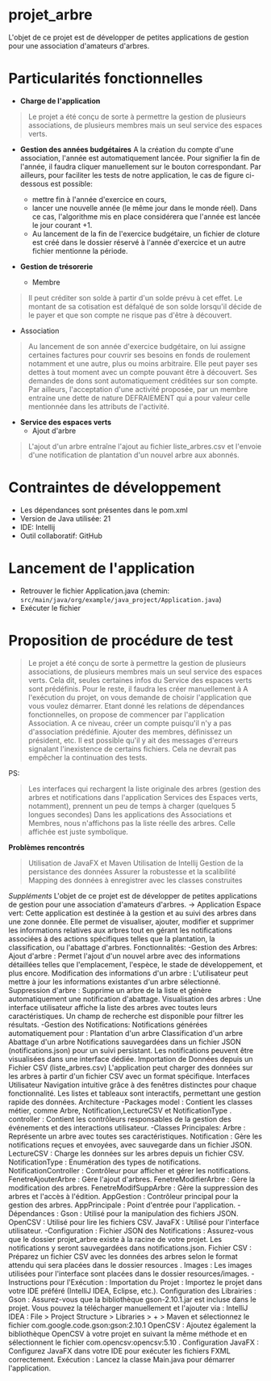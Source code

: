 # projet_arbre
L'objet de ce projet est de développer de petites applications de gestion pour une association d'amateurs d'arbres.

# Particularités fonctionnelles
- **Charge de l'application**
> Le projet a été conçu de sorte à permettre la gestion de plusieurs associations, de plusieurs membres mais un seul service des espaces verts.

- **Gestion des années budgétaires**
A la création du compte d'une association, l'année est automatiquement lancée.
Pour signifier la fin de l'année, il faudra cliquer manuellement sur le bouton correspondant.
Par ailleurs, pour faciliter les tests de notre application, le cas de figure ci-dessous est possible:
  - mettre fin à l'année d'exercice en cours,
  - lancer une nouvelle année (le même jour dans le monde réel).
Dans ce cas, l'algorithme mis en place considérera que l'année est lancée le jour courant +1.
  - Au lancement de la fin de l'exercice budgétaire, un fichier de cloture est créé dans le dossier réservé à l'année d'exercice et un autre fichier mentionne la période.

- **Gestion de trésorerie**
  - Membre
> Il peut créditer son solde à partir d'un solde prévu à cet effet. Le montant de sa cotisation est défalqué de son solde lorsqu'il décide de le payer et que son compte ne risque pas d'être à découvert.
  - Association
> Au lancement de son année d'exercice budgétaire, on lui assigne certaines factures pour couvrir ses besoins en fonds de roulement notamment et une autre, plus ou moins arbitraire.
> Elle peut payer ses dettes à tout moment avec un compte pouvant être à découvert. Ses demandes de dons sont automatiquement créditées sur son compte.
> Par ailleurs, l'acceptation d'une activité proposée, par un membre entraine une dette de nature DEFRAIEMENT qui a pour valeur celle mentionnée dans les attributs de l'activité.

- **Service des espaces verts**
  - Ajout d'arbre
> L'ajout d'un arbre entraîne l'ajout au fichier liste_arbres.csv et l'envoie d'une notification de plantation d'un nouvel arbre aux abonnés.

# Contraintes de développement
- Les dépendances sont présentes dans le pom.xml
- Version de Java utilisée: 21
- IDE: Intellij
- Outil collaboratif: GitHub

# Lancement de l'application
- Retrouver le fichier Application.java (chemin: ```src/main/java/org/example/java_project/Application.java```)
- Exécuter le fichier

# Proposition de procédure de test
> Le projet a été conçu de sorte à permettre la gestion de plusieurs associations, de plusieurs membres mais un seul service des espaces verts.
> Cela dit, seules certaines infos du Service des espaces verts sont prédéfinis. Pour le reste, il faudra les créer manuellement à
> A l'exécution du projet, on vous demande de choisir l'application que vous voulez démarrer.
> Etant donné les relations de dépendances fonctionnelles, on propose de commencer par l'application Association.
> A ce niveau, créer un compte puisqu'il n'y a pas d'association prédéfinie.
> Ajouter des membres, définissez un président, etc.
> Il est possible qu'il y ait des messages d'erreurs signalant l'inexistence de certains fichiers. Cela ne devrait pas empêcher la continuation des tests.

PS:
> Les interfaces qui rechargent la liste originale des arbres (gestion des arbres et notifications dans l'application Services des Espaces verts, notamment), prennent un peu de temps à charger (quelques 5 longues secondes)
> Dans les applications des Associations et Membres, nous n'affichons pas la liste réelle des arbres. Celle affichée est juste symbolique.
> 

**Problèmes rencontrés**
> Utilisation de JavaFX et Maven
> Utilisation de Intellij
> Gestion de la persistance des données
> Assurer la robustesse et la scalibilité
> Mapping des données à enregistrer avec les classes construites


_Suppléments_
L'objet de ce projet est de développer de petites applications de gestion pour une association d'amateurs d'arbres. -> Application Espace vert: Cette application est destinée à la gestion et au suivi des arbres dans une zone donnée. Elle permet de visualiser, ajouter, modifier et supprimer les informations relatives aux arbres tout en gérant les notifications associées à des actions spécifiques telles que la plantation, la classification, ou l'abattage d'arbres. Fonctionnalités: -Gestion des Arbres: Ajout d'arbre : Permet l'ajout d'un nouvel arbre avec des informations détaillées telles que l'emplacement, l'espèce, le stade de développement, et plus encore. Modification des informations d'un arbre : L'utilisateur peut mettre à jour les informations existantes d'un arbre sélectionné. Suppression d'arbre : Supprime un arbre de la liste et génère automatiquement une notification d'abattage. Visualisation des arbres : Une interface utilisateur affiche la liste des arbres avec toutes leurs caractéristiques. Un champ de recherche est disponible pour filtrer les résultats. -Gestion des Notifications: Notifications générées automatiquement pour : Plantation d'un arbre Classification d'un arbre Abattage d'un arbre Notifications sauvegardées dans un fichier JSON (notifications.json) pour un suivi persistant. Les notifications peuvent être visualisées dans une interface dédiée. Importation de Données depuis un Fichier CSV (liste_arbres.csv) L'application peut charger des données sur les arbres à partir d'un fichier CSV avec un format spécifique. Interfaces Utilisateur Navigation intuitive grâce à des fenêtres distinctes pour chaque fonctionnalité. Les listes et tableaux sont interactifs, permettant une gestion rapide des données. Architecture -Packages model : Contient les classes métier, comme Arbre, Notification,LectureCSV et NotificationType . controller : Contient les contrôleurs responsables de la gestion des événements et des interactions utilisateur. -Classes Principales: Arbre : Représente un arbre avec toutes ses caractéristiques. Notification : Gère les notifications reçues et envoyées, avec sauvegarde dans un fichier JSON. LectureCSV : Charge les données sur les arbres depuis un fichier CSV. NotificationType : Enumération des types de notifications. NotificationController : Contrôleur pour afficher et gérer les notifications. FenetreAjouterArbre : Gère l'ajout d'arbres. FenetreModifierArbre : Gère la modification des arbres. FenetreModifSuppArbre : Gère la suppression des arbres et l'accès à l'édition. AppGestion : Contrôleur principal pour la gestion des arbres. AppPrincipale : Point d'entrée pour l'application. -Dépendances : Gson : Utilisé pour la manipulation des fichiers JSON. OpenCSV : Utilisé pour lire les fichiers CSV. JavaFX : Utilisé pour l'interface utilisateur. -Configuration : Fichier JSON des Notifications : Assurez-vous que le dossier projet_arbre existe à la racine de votre projet. Les notifications y seront sauvegardées dans notifications.json. Fichier CSV : Préparez un fichier CSV avec les données des arbres selon le format attendu qui sera placées dans le dossier resources . Images : Les images utilisées pour l'interface sont placées dans le dossier resources/images. -Instructions pour l'Exécution : Importation du Projet : Importez le projet dans votre IDE préféré (IntelliJ IDEA, Eclipse, etc.). Configuration des Librairies : Gson : Assurez-vous que la bibliothèque gson-2.10.1.jar est incluse dans le projet. Vous pouvez la télécharger manuellement et l'ajouter via : IntelliJ IDEA : File > Project Structure > Libraries > + > Maven et sélectionnez le fichier com.google.code.gson:gson:2.10.1 OpenCSV : Ajoutez également la bibliothèque OpenCSV à votre projet en suivant la même méthode et en sélectionnent le fichier com.opencsv:opencsv:5.10 . Configuration JavaFX : Configurez JavaFX dans votre IDE pour exécuter les fichiers FXML correctement. Exécution : Lancez la classe Main.java pour démarrer l'application.